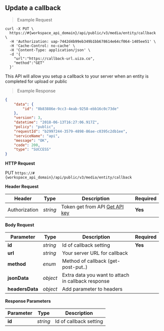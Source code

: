 ## Update a callback

> Example Request

```shell
curl -X PUT \
  https://#{workspace_api_domain}/api/public/v3/media/entity/callback \
  -H 'Authorization: uap-7442d4b99eb349b1bb678614e64cf064-1405ee51' \
  -H 'Cache-Control: no-cache' \
  -H 'Content-Type: application/json' \
  -d '{
    "url":"https://callback-url.uiza.co",
    "method":"GET"
  }'
```

This API will allow you setup a callback to your server when an entity is completed for upload or public

> Example Response

```json
{
    "data": {
        "id": "8b83886e-9cc3-4eab-9258-ebb16c0c73de"
    },
    "version": 3,
    "datetime": "2018-06-13T16:27:06.917Z",
    "policy": "public",
    "requestId": "b2997244-3579-4898-86ae-c0395c2db1ee",
    "serviceName": "api",
    "message": "OK",
    "code": 200,
    "type": "SUCCESS"
}
```

**HTTP Request**

<span class="put-button"> PUT </span>
```https://#{workspace_api_domain}/api/public/v3/media/entity/callback```

**Header Request**

| Header   | Type   | Description                              | Required |
|-------------|--------|---------------------------------------|---------|
| Authorization | *string* |Token get from API [Get API key](#get-api-key) | **Yes** |

**Body Request**

| Parameter | Type | Description | Required |
| ------------- | ------------- | ------------- | ------------- |
| **id** | *string* | Id of callback setting| **Yes** |
| **url** | *string* | Your server URL for callback |  |
| **method** | *enum* | Method of callback (get-post-put..) | |
| **jsonData** | *object* | Extra data you want to attach in callback response |  |
| **headersData** | *object* | Add parameter to headers |  |



**Response Parameters**

| Parameter   | Type   | Description |
|-------------|--------|-------------------------|
| **id** | *string* | Id of callback setting|


